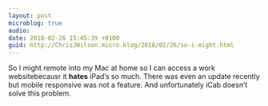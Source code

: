 ```yaml
---
layout: post
microblog: true
audio: 
date: 2018-02-26 15:45:39 +0100
guid: http://ChrisJWilson.micro.blog/2018/02/26/so-i-might.html
---
```

So I might remote into my Mac at home so I can access a work websitebecausr it **hates** iPad’s so much. There was even an update recently but mobile responsive was not a feature. And unfortunately iCab doesn’t solve this problem. 
